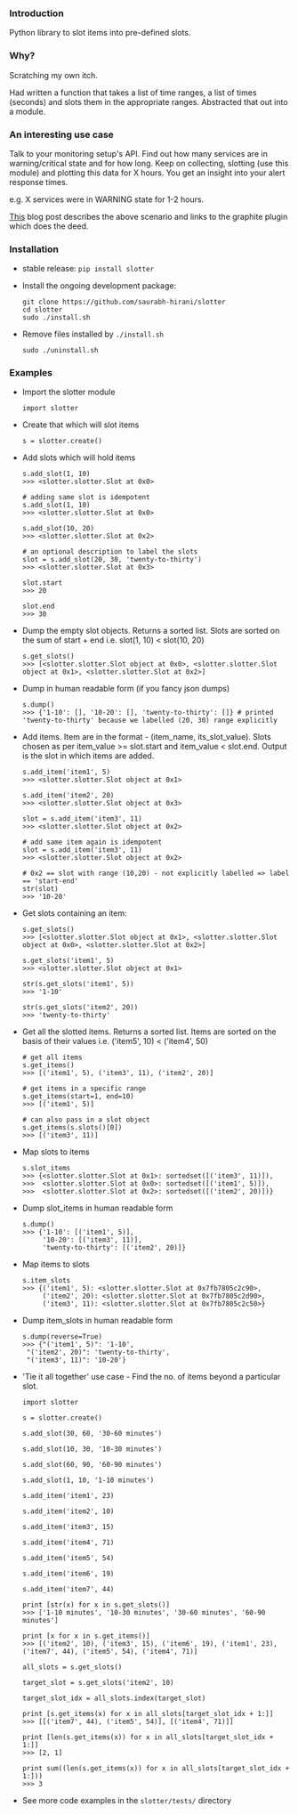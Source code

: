 ### Introduction

Python library to slot items into pre-defined slots.

### Why?

Scratching my own itch.

Had written a function that takes a list of time ranges, a list of times (seconds) and slots them in the appropriate ranges. Abstracted that out into a module.

### An interesting use case

Talk to your monitoring setup's API. Find out how many services are in warning/critical state and for how long. Keep on collecting, slotting (use this module) and plotting this data for X hours. You get an insight into your alert response times.

e.g. X services were in WARNING state for 1-2 hours.

[This](http://saurabh-hirani.github.io/writing/2016/10/03/sla-metrics) blog post describes the above scenario and links to the graphite plugin which does the deed.

### Installation

* stable release: ```pip install slotter```
* Install the ongoing development package:

  ```
  git clone https://github.com/saurabh-hirani/slotter
  cd slotter
  sudo ./install.sh
  ```
* Remove files installed by ```./install.sh```

  ```
  sudo ./uninstall.sh
  ```

### Examples

- Import the slotter module

  ```
  import slotter
  ```

- Create that which will slot items

  ```
  s = slotter.create()
  ```

- Add slots which will hold items

  ```
  s.add_slot(1, 10)
  >>> <slotter.slotter.Slot at 0x0>

  # adding same slot is idempotent
  s.add_slot(1, 10)
  >>> <slotter.slotter.Slot at 0x0>

  s.add_slot(10, 20)
  >>> <slotter.slotter.Slot at 0x2>

  # an optional description to label the slots
  slot = s.add_slot(20, 30, 'twenty-to-thirty')
  >>> <slotter.slotter.Slot at 0x3>

  slot.start
  >>> 20

  slot.end
  >>> 30
  ```

- Dump the empty slot objects. Returns a sorted list. Slots are sorted on the sum of start + end i.e. slot(1, 10) <  slot(10, 20)

  ```
  s.get_slots()
  >>> [<slotter.slotter.Slot object at 0x0>, <slotter.slotter.Slot object at 0x1>, <slotter.slotter.Slot at 0x2>]
  ```

- Dump in human readable form (if you fancy json dumps)

  ```
  s.dump()
  >>> {'1-10': [], '10-20': [], 'twenty-to-thirty': []} # printed 'twenty-to-thirty' because we labelled (20, 30) range explicitly
  ```

- Add items. Item are in the format - (item_name, its_slot_value). Slots chosen as per item_value >= slot.start and item_value < slot.end. Output is the slot in which items are added.

  ```
  s.add_item('item1', 5)
  >>> <slotter.slotter.Slot object at 0x1>

  s.add_item('item2', 20)
  >>> <slotter.slotter.Slot object at 0x3>

  slot = s.add_item('item3', 11)
  >>> <slotter.slotter.Slot object at 0x2>

  # add same item again is idempotent
  slot = s.add_item('item3', 11)
  >>> <slotter.slotter.Slot object at 0x2>

  # 0x2 == slot with range (10,20) - not explicitly labelled => label == 'start-end'
  str(slot)
  >>> '10-20'
  ```

- Get slots containing an item:

  ```
  s.get_slots()
  >>> [<slotter.slotter.Slot object at 0x1>, <slotter.slotter.Slot object at 0x0>, <slotter.slotter.Slot at 0x2>]

  s.get_slots('item1', 5)
  >>> <slotter.slotter.Slot object at 0x1>

  str(s.get_slots('item1', 5))
  >>> '1-10'

  str(s.get_slots('item2', 20))
  >>> 'twenty-to-thirty'
  ```

- Get all the slotted items. Returns a sorted list. Items are sorted on the basis of their values i.e. ('item5', 10) < ('item4', 50)

  ```
  # get all items
  s.get_items()
  >>> [('item1', 5), ('item3', 11), ('item2', 20)]

  # get items in a specific range
  s.get_items(start=1, end=10)
  >>> [('item1', 5)]

  # can also pass in a slot object
  s.get_items(s.slots()[0])
  >>> [('item3', 11)]
  ```

- Map slots to items

  ```
  s.slot_items
  >>> {<slotter.slotter.Slot at 0x1>: sortedset([('item3', 11)]),
  >>>  <slotter.slotter.Slot at 0x0>: sortedset([('item1', 5)]),
  >>>  <slotter.slotter.Slot at 0x2>: sortedset([('item2', 20)])}
  ```

- Dump slot_items in human readable form

  ```
  s.dump()
  >>> {'1-10': [('item1', 5)],
       '10-20': [('item3', 11)],
       'twenty-to-thirty': [('item2', 20)]}
  ```

- Map items to slots

  ```
  s.item_slots
  >>> {('item1', 5): <slotter.slotter.Slot at 0x7fb7805c2c90>,
       ('item2', 20): <slotter.slotter.Slot at 0x7fb7805c2d90>,
       ('item3', 11): <slotter.slotter.Slot at 0x7fb7805c2c50>}
  ```

- Dump item_slots in human readable form

  ```
  s.dump(reverse=True)
  >>> {"('item1', 5)": '1-10',
   "('item2', 20)": 'twenty-to-thirty',
   "('item3', 11)": '10-20'}
  ```

- 'Tie it all together' use case - Find the no. of items beyond a particular slot.

  ```
  import slotter

  s = slotter.create()

  s.add_slot(30, 60, '30-60 minutes')

  s.add_slot(10, 30, '10-30 minutes')

  s.add_slot(60, 90, '60-90 minutes')

  s.add_slot(1, 10, '1-10 minutes')

  s.add_item('item1', 23)

  s.add_item('item2', 10)

  s.add_item('item3', 15)

  s.add_item('item4', 71)

  s.add_item('item5', 54)

  s.add_item('item6', 19)

  s.add_item('item7', 44)

  print [str(x) for x in s.get_slots()]
  >>> ['1-10 minutes', '10-30 minutes', '30-60 minutes', '60-90 minutes']

  print [x for x in s.get_items()]
  >>> [('item2', 10), ('item3', 15), ('item6', 19), ('item1', 23), ('item7', 44), ('item5', 54), ('item4', 71)]

  all_slots = s.get_slots()

  target_slot = s.get_slots('item2', 10)

  target_slot_idx = all_slots.index(target_slot)

  print [s.get_items(x) for x in all_slots[target_slot_idx + 1:]]
  >>> [[('item7', 44), ('item5', 54)], [('item4', 71)]]

  print [len(s.get_items(x)) for x in all_slots[target_slot_idx + 1:]]
  >>> [2, 1]

  print sum((len(s.get_items(x)) for x in all_slots[target_slot_idx + 1:]))
  >>> 3
  ```

- See more code examples in the ```slotter/tests/``` directory
